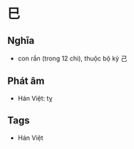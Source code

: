 # 巳

## Nghĩa
* con rắn (trong 12 chi), thuộc bộ kỷ 己

## Phát âm
* Hán Việt: tỵ

## Tags
* Hán Việt

<script>window.HANZI_FIELD='巳';</script>
